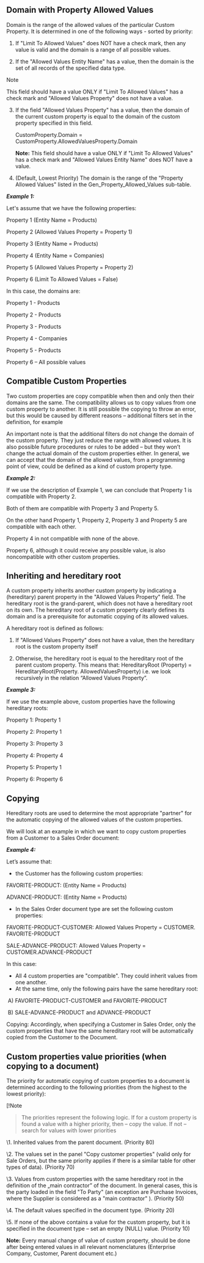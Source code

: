 ## Domain with Property Allowed Values

Domain is the range of the allowed values of the particular Custom Property. It is determined in one of the following ways - sorted by priority:

1. If "Limit To Allowed Values" does NOT have a check mark, then any value is valid and the domain is a range of all possible values.

2. If the "Allowed Values Entity Name" has a value, then the domain is the set of all records of the specified data type.

   

>[!Note]
>This field should have a value ONLY if "Limit To Allowed Values" has a check mark and "Allowed Values Property" does not have a value.

3. If the field "Allowed Values Property" has a value, then the domain of the current custom property is equal to the domain of the custom property specified in this field.

   CustomProperty.Domain = CustomProperty.AllowedValuesProperty.Domain

   

   **Note:** This field should have a value ONLY if "Limit To Allowed Values" has a check mark and "Allowed Values Entity Name" does NOT have a value.

4. (Default, Lowest Priority) The domain is the range of the "Property Allowed Values" listed in the Gen_Property_Allowed_Values sub-table.

   

***Example 1:***

Let's assume that we have the following properties:

Property 1 (Entity Name = Products)

Property 2 (Allowed Values Property = Property 1)

Property 3 (Entity Name = Products)

Property 4 (Entity Name = Companies)

Property 5 (Allowed Values Property = Property 2)

Property 6 (Limit To Allowed Values = False)



In this case, the domains are:

Property 1 - Products

Property 2 - Products

Property 3 - Products

Property 4 - Companies

Property 5 - Products

Property 6 – All possible values

## Compatible Custom Properties

Two custom properties are copy compatible when then and only then their domains are the same. The compatibility allows us to copy values from one custom property to another. It is still possible the copying to throw an error, but this would be caused by different reasons – additional filters set in the definition, for example

An important note is that the additional filters do not change the domain of the custom property. They just reduce the range with allowed values. It is also possible future procedures or rules to be added – but they won’t change the actual domain of the custom properties either. In general, we can accept that the domain of the allowed values, from a programming point of view, could be defined as a kind of custom property type.

***Example 2:***

If we use the description of Example 1, we can conclude that Property 1 is compatible with Property 2.

Both of them are compatible with Property 3 and Property 5.

On the other hand Property 1, Property 2, Property 3 and Property 5 are compatible with each other.

Property 4 in not compatible with none of the above.

Property 6, although it could receive any possible value, is also noncompatible with other custom properties.

## Inheriting and hereditary root

 A custom property inherits another custom property by indicating a (hereditary) parent property in the "Allowed Values Property" field. The hereditary root is the grand-parent, which does not have a hereditary root on its own. The hereditary root of a custom property clearly defines its domain and is a prerequisite for automatic copying of its allowed values.

A hereditary root is defined as follows:

1. If "Allowed Values Property" does not have a value, then the hereditary root is the custom property itself

2. Otherwise, the hereditary root is equal to the hereditary root of the parent custom property.
   This means that:
   HereditaryRoot (Property) = HereditaryRoot(Property. AllowedValuesProperty)
   i.e. we look recursively in the relation “Allowed Values Property”.

   

***Example 3:***

If we use the example above, custom properties have the following hereditary roots:

Property 1: Property 1

Property 2: Property 1

Property 3: Property 3

Property 4: Property 4

Property 5: Property 1

Property 6: Property 6

## Copying

Hereditary roots are used to determine the most appropriate "partner" for the automatic copying of the allowed values of the custom properties.

We will look at an example in which we want to copy custom properties from a Customer to a Sales Order document:

***Example 4:*** 

Let’s assume that:

- the Customer has the following custom properties:

FAVORITE-PRODUCT: (Entity Name = Products)

ADVANCE-PRODUCT: (Entity Name = Products)

- In the Sales Order document type are set the following custom properties:

FAVORITE-PRODUCT-CUSTOMER: Allowed Values Property = CUSTOMER. FAVORITE-PRODUCT

SALE-ADVANCE-PRODUCT: Allowed Values Property = CUSTOMER.ADVANCE-PRODUCT



In this case:

- All 4 custom properties are "compatible". They could inherit values from one another.
- At the same time, only the following pairs have the same hereditary root:

​    A) FAVORITE-PRODUCT-CUSTOMER and FAVORITE-PRODUCT

​    B) SALE-ADVANCE-PRODUCT and ADVANCE-PRODUCT

Copying: Accordingly, when specifying a Customer in Sales Order, only the custom properties that have the same hereditary root will be automatically copied from the Customer to the Document.

## Custom properties value priorities (when copying to a document)

The priority for automatic copying of custom properties to a document is determined according to the following priorities (from the highest to the lowest priority):



[!Note 
>The priorities represent the following logic. If for a custom property is found a value with a higher priority, then – copy the value. If not – search for values with lower priorities

\1. Inherited values from the parent document. (Priority 80)

\2. The values set in the panel "Copy customer properties" (valid only for Sale Orders, but the same priority applies if there is a similar table for other types of data). (Priority 70)

\3. Values from custom properties with the same hereditary root in the definition of the „main contractor” of the document. In general cases, this is the party loaded in the field "To Party" (an exception are Purchase Invoices, where the Supplier is considered as a "main contractor" ). (Priority 50)

\4. The default values specified in the document type. (Priority 20)

\5. If none of the above contains a value for the custom property, but it is specified in the document type – set an empty (NULL) value. (Priority 10)



**Note:** Every manual change of value of custom property, should be done after being entered values in all relevant nomenclatures (Enterprise Company, Customer, Parent document etc.)
